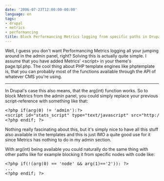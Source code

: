```yaml
---
date: '2006-07-23T12:00:00-00:00'
language: en
tags:
- drupal
- metrics
- performancing
title: Block Performancing Metrics logging from specific paths in Drupal
---
```



Well, I guess you don't want Performancing Metrics logging all your jumping around in the admin panel, right? Solving this is actually quite simple. I assume that you have added Metrics' &lt;script&gt; in your theme's page.tpl.php. The cool thing about PHP template engines like phptemplate is, that you can probably most of the functions available through the API of whatever CMS you're using.



-------------------------------



In Drupal's case this also means, that the arg(int) function works. So to block Metrics from the admin panel, you could simply replace your previous script-reference with something like that:

<pre class="code">
&lt;?php if(arg(0) != &apos;admin&apos;):?&gt;
&lt;script id=&quot;stats_script&quot; type=&quot;text/javascript&quot; src=&quot;http://metrics.performancing.com/drupal.js&quot;&gt;&lt;/script&gt;
&lt;?php endif; ?&gt;
</pre>

Nothing really fascinating about this, but it's simply nice to have all this stuff also available in the templates and this is just IMO a quite good use for it since Metrics has nothing to do in my admin section.

With arg(int) being available  you could naturally do the same thing with other paths like for example blocking it from specific nodes with code like:

<pre class="code">
&lt;?php if(!(arg(0) == &apos;node&apos; &amp;&amp; arg(1)==&apos;2&apos;)): ?&gt;
...
&lt;?php endif; ?&gt;
</pre>